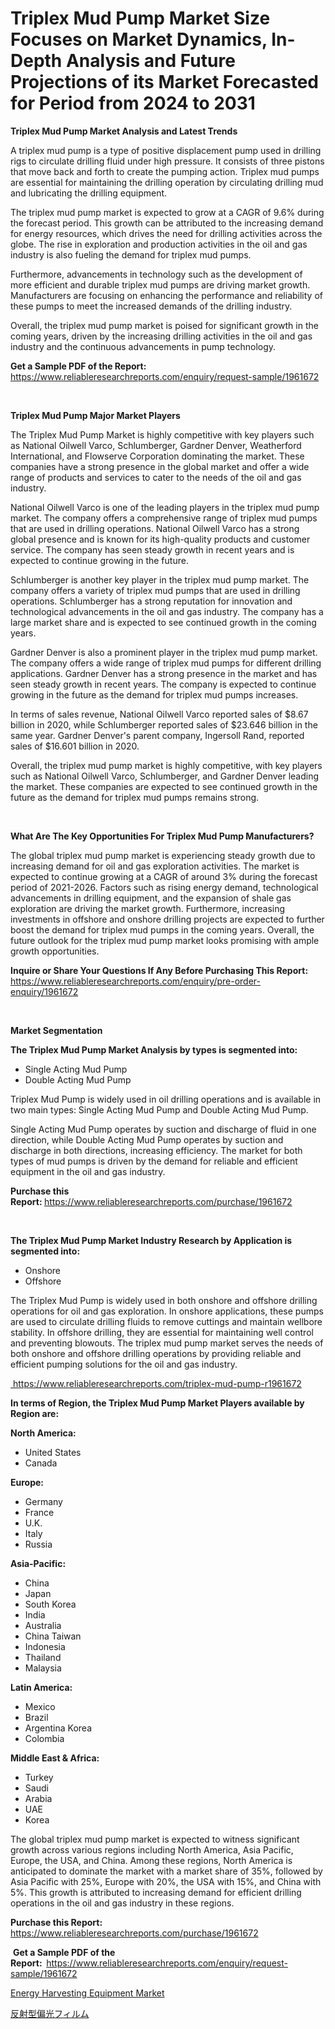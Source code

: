 <p><h1>Triplex Mud Pump Market Size Focuses on Market Dynamics, In-Depth Analysis and Future Projections of its Market Forecasted for Period from 2024 to 2031</h1></p><p><strong>Triplex Mud Pump Market Analysis and Latest Trends</strong></p>
<p><p>A triplex mud pump is a type of positive displacement pump used in drilling rigs to circulate drilling fluid under high pressure. It consists of three pistons that move back and forth to create the pumping action. Triplex mud pumps are essential for maintaining the drilling operation by circulating drilling mud and lubricating the drilling equipment.</p><p>The triplex mud pump market is expected to grow at a CAGR of 9.6% during the forecast period. This growth can be attributed to the increasing demand for energy resources, which drives the need for drilling activities across the globe. The rise in exploration and production activities in the oil and gas industry is also fueling the demand for triplex mud pumps.</p><p>Furthermore, advancements in technology such as the development of more efficient and durable triplex mud pumps are driving market growth. Manufacturers are focusing on enhancing the performance and reliability of these pumps to meet the increased demands of the drilling industry.</p><p>Overall, the triplex mud pump market is poised for significant growth in the coming years, driven by the increasing drilling activities in the oil and gas industry and the continuous advancements in pump technology.</p></p>
<p><strong>Get a Sample PDF of the Report:&nbsp;</strong> <a href="https://www.reliableresearchreports.com/enquiry/request-sample/1961672">https://www.reliableresearchreports.com/enquiry/request-sample/1961672</a></p>
<p>&nbsp;</p>
<p><strong>Triplex Mud Pump Major Market Players</strong></p>
<p><p>The Triplex Mud Pump Market is highly competitive with key players such as National Oilwell Varco, Schlumberger, Gardner Denver, Weatherford International, and Flowserve Corporation dominating the market. These companies have a strong presence in the global market and offer a wide range of products and services to cater to the needs of the oil and gas industry.</p><p>National Oilwell Varco is one of the leading players in the triplex mud pump market. The company offers a comprehensive range of triplex mud pumps that are used in drilling operations. National Oilwell Varco has a strong global presence and is known for its high-quality products and customer service. The company has seen steady growth in recent years and is expected to continue growing in the future.</p><p>Schlumberger is another key player in the triplex mud pump market. The company offers a variety of triplex mud pumps that are used in drilling operations. Schlumberger has a strong reputation for innovation and technological advancements in the oil and gas industry. The company has a large market share and is expected to see continued growth in the coming years.</p><p>Gardner Denver is also a prominent player in the triplex mud pump market. The company offers a wide range of triplex mud pumps for different drilling applications. Gardner Denver has a strong presence in the market and has seen steady growth in recent years. The company is expected to continue growing in the future as the demand for triplex mud pumps increases.</p><p>In terms of sales revenue, National Oilwell Varco reported sales of $8.67 billion in 2020, while Schlumberger reported sales of $23.646 billion in the same year. Gardner Denver's parent company, Ingersoll Rand, reported sales of $16.601 billion in 2020.</p><p>Overall, the triplex mud pump market is highly competitive, with key players such as National Oilwell Varco, Schlumberger, and Gardner Denver leading the market. These companies are expected to see continued growth in the future as the demand for triplex mud pumps remains strong.</p></p>
<p>&nbsp;</p>
<p><strong>What Are The Key Opportunities For Triplex Mud Pump Manufacturers?</strong></p>
<p><p>The global triplex mud pump market is experiencing steady growth due to increasing demand for oil and gas exploration activities. The market is expected to continue growing at a CAGR of around 3% during the forecast period of 2021-2026. Factors such as rising energy demand, technological advancements in drilling equipment, and the expansion of shale gas exploration are driving the market growth. Furthermore, increasing investments in offshore and onshore drilling projects are expected to further boost the demand for triplex mud pumps in the coming years. Overall, the future outlook for the triplex mud pump market looks promising with ample growth opportunities.</p></p>
<p><strong>Inquire or Share Your Questions If Any Before Purchasing This Report:</strong> <a href="https://www.reliableresearchreports.com/enquiry/pre-order-enquiry/1961672">https://www.reliableresearchreports.com/enquiry/pre-order-enquiry/1961672</a></p>
<p>&nbsp;</p>
<p><strong>Market Segmentation</strong></p>
<p><strong>The Triplex Mud Pump Market Analysis by types is segmented into:</strong></p>
<p><ul><li>Single Acting Mud Pump</li><li>Double Acting Mud Pump</li></ul></p>
<p><p>Triplex Mud Pump is widely used in oil drilling operations and is available in two main types: Single Acting Mud Pump and Double Acting Mud Pump. </p><p>Single Acting Mud Pump operates by suction and discharge of fluid in one direction, while Double Acting Mud Pump operates by suction and discharge in both directions, increasing efficiency. The market for both types of mud pumps is driven by the demand for reliable and efficient equipment in the oil and gas industry.</p></p>
<p><strong>Purchase this Report:&nbsp;</strong><a href="https://www.reliableresearchreports.com/purchase/1961672">https://www.reliableresearchreports.com/purchase/1961672</a></p>
<p>&nbsp;</p>
<p><strong>The Triplex Mud Pump Market Industry Research by Application is segmented into:</strong></p>
<p><ul><li>Onshore</li><li>Offshore</li></ul></p>
<p><p>The Triplex Mud Pump is widely used in both onshore and offshore drilling operations for oil and gas exploration. In onshore applications, these pumps are used to circulate drilling fluids to remove cuttings and maintain wellbore stability. In offshore drilling, they are essential for maintaining well control and preventing blowouts. The triplex mud pump market serves the needs of both onshore and offshore drilling operations by providing reliable and efficient pumping solutions for the oil and gas industry.</p></p>
<p><a href="https://www.reliableresearchreports.com/triplex-mud-pump-r1961672">&nbsp;https://www.reliableresearchreports.com/triplex-mud-pump-r1961672</a></p>
<p><strong>In terms of Region, the Triplex Mud Pump Market Players available by Region are:</strong></p>
<p>
    <p> <strong> North America: </strong>
        <ul>
            <li>United States</li>
            <li>Canada</li>
        </ul>
        </p> 
    <p> <strong> Europe: </strong>
        <ul>
            <li>Germany</li>
            <li>France</li>
            <li>U.K.</li>
            <li>Italy</li>
            <li>Russia</li>
        </ul>
        </p> 
    <p> <strong> Asia-Pacific: </strong>
        <ul>
            <li>China</li>
            <li>Japan</li>
            <li>South Korea</li>
            <li>India</li>
            <li>Australia</li>
            <li>China Taiwan</li>
            <li>Indonesia</li>
            <li>Thailand</li>
            <li>Malaysia</li>
        </ul>
        </p> 
    <p> <strong> Latin America: </strong>
        <ul>
            <li>Mexico</li>
            <li>Brazil</li>
            <li>Argentina Korea</li>
            <li>Colombia</li>
        </ul>
        </p> 
    <p> <strong> Middle East & Africa: </strong>
        <ul>
            <li>Turkey</li>
            <li>Saudi</li>
            <li>Arabia</li>
            <li>UAE</li>
            <li>Korea</li>
        </ul>
    </p>
    </p>
<p><p>The global triplex mud pump market is expected to witness significant growth across various regions including North America, Asia Pacific, Europe, the USA, and China. Among these regions, North America is anticipated to dominate the market with a market share of 35%, followed by Asia Pacific with 25%, Europe with 20%, the USA with 15%, and China with 5%. This growth is attributed to increasing demand for efficient drilling operations in the oil and gas industry in these regions.</p></p>
<p><strong>Purchase this Report: </strong><a href="https://www.reliableresearchreports.com/purchase/1961672">https://www.reliableresearchreports.com/purchase/1961672</a></p>
<p>&nbsp;<strong>Get a Sample PDF of the Report:&nbsp;&nbsp;</strong><a href="https://www.reliableresearchreports.com/enquiry/request-sample/1961672">https://www.reliableresearchreports.com/enquiry/request-sample/1961672</a></p>
<p><strong></strong></p>
<p><p><a href="https://github.com/FassouRP/Market-Research-Report-List-4/blob/main/energy-harvesting-equipment-market.md">Energy Harvesting Equipment Market</a></p><p><a href="https://github.com/nxboeu02965442/Market-Research-Report-List-1/blob/main/303211438074.md">反射型偏光フィルム</a></p></p>